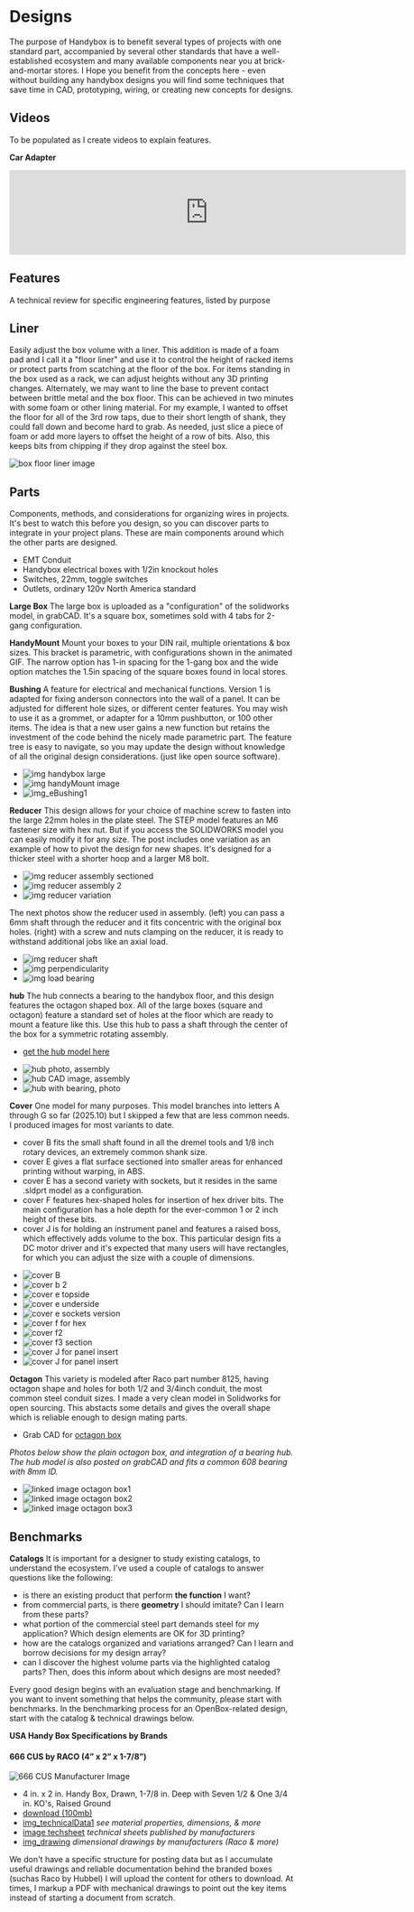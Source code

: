 # Designs
The purpose of Handybox is to benefit several types of projects with one standard part, accompanied by several other standards that have a well-established ecosystem and many available components near you at brick-and-mortar stores.
I Hope you benefit from the concepts here - even without building any handybox designs you will find some techniques that save time in CAD, prototyping, wiring, or creating new concepts for designs.

## Videos
To be populated as I create videos to explain features.

**Car Adapter**

<iframe width="703" src="https://www.youtube.com/embed/VLrEtrU10ow" title="Build a DIY power supply for powering electronics - using openBox" frameborder="0" allow="accelerometer; autoplay; clipboard-write; encrypted-media; gyroscope; picture-in-picture; web-share" referrerpolicy="strict-origin-when-cross-origin" allowfullscreen></iframe>

## Features
A technical review for specific engineering features, listed by purpose

## Liner

Easily adjust the box volume with a liner. This addition is made of a foam pad and I call it a "floor liner" and use it to control the height of racked items or protect parts from scatching at the floor of the box. For items standing in the box used as a rack, we can adjust heights without any 3D printing changes.  Alternately, we may want to line the base to prevent contact between brittle metal and the box floor.  This can be achieved in two minutes with some foam or other lining material.  For my example, I wanted to offset the floor for all of the 3rd row taps, due to their short length of shank, they could fall down and become hard to grab.  As needed, just slice a piece of foam or add more layers to offset the height of a row of bits.  Also, this keeps bits from chipping if they drop against the steel box.

![box floor liner image](https://d2t1xqejof9utc.cloudfront.net/screenshots/pics/71db1b41ccb4b189cb514e836513f97c/original.jpg) 

## Parts
Components, methods, and considerations for organizing wires in projects.  It's best to watch this before you design, so you can discover parts to integrate in your project plans. These are main components around which the other parts are designed.

* EMT Conduit
* Handybox electrical boxes with 1/2in knockout holes
* Switches, 22mm, toggle switches
* Outlets, ordinary 120v North America standard

**Large Box**
The large box is uploaded as a "configuration" of the solidworks model, in grabCAD.  It's a square box, sometimes sold with 4 tabs for 2-gang configuration.

**HandyMount**
Mount your boxes to your DIN rail, multiple orientations & box sizes. This bracket is parametric, with configurations shown in the animated GIF. The narrow option has 1-in spacing for the 1-gang box and the wide option matches the 1.5in spacing of the square boxes found in local stores.

**Bushing**
A feature for electrical and mechanical functions. Version 1 is adapted for fixing anderson connectors into the wall of a panel. It can be adjusted for different hole sizes, or different center features.  You may wish to use it as a grommet, or adapter for a 10mm pushbutton, or 100 other items.  The idea is that a new user gains a new function but retains the investment of the code behind the nicely made parametric part.  The feature tree is easy to navigate, so you may update the design without knowledge of all the original design considerations. (just like open source software).

* ![img handybox large](https://github.com/user-attachments/assets/0e74d687-8dab-4486-bea9-78ceadb83627)
* ![img handyMount image](https://github.com/user-attachments/assets/920e28c6-80b8-4301-968d-de2845a30da9)
* ![img_eBushing1](https://github.com/user-attachments/assets/84268de3-2954-4cb2-bd8d-b86bb7608e46)

**Reducer**
This design allows for your choice of machine screw to fasten into the large 22mm holes in the plate steel.  The STEP model features an M6 fastener size with hex nut. But if you access the SOLIDWORKS model you can easily modify it for any size.  The post includes one variation as an example of how to pivot the design for new shapes.  It's designed for a thicker steel with a shorter hoop and a larger M8 bolt. 

- ![img reducer assembly sectioned](https://d2t1xqejof9utc.cloudfront.net/screenshots/pics/91eedccf81eb2700d3b21cf090a410d0/original.jpg)
- ![img reducer assembly 2](https://d2t1xqejof9utc.cloudfront.net/screenshots/pics/bf1a57fef2f3299b50b64ec13ba34092/original.jpg)
- ![img reducer variation](https://d2t1xqejof9utc.cloudfront.net/screenshots/pics/18ac54326f80196494b9087c708e375e/original.jpg)

The next photos show the reducer used in assembly.  (left) you can pass a 6mm shaft through the reducer and it fits concentric with the original box holes. (right) with a screw and nuts clamping on the reducer, it is ready to withstand additional jobs like an axial load.

- ![img reducer shaft](https://d2t1xqejof9utc.cloudfront.net/screenshots/pics/7ddc9cd247eba798792123a01b9c7df0/original.jpg)
- ![img perpendicularity](https://d2t1xqejof9utc.cloudfront.net/screenshots/pics/db0eed128355d71af3a27b6074d867ea/original.jpg)
- ![img load bearing](https://d2t1xqejof9utc.cloudfront.net/screenshots/pics/220be329b34217bfc16bc8b06a401091/original.jpg)

**hub**
The hub connects a bearing to the handybox floor, and this design features the octagon shaped box.  All of the large boxes (square and octagon) feature a standard set of holes at the floor which are ready to mount a feature like this.  Use this hub to pass a shaft through the center of the box for a symmetric rotating assembly.
* [get the hub model here](https://grabcad.com/library/hub_0-1])

- ![hub photo, assembly](https://d2t1xqejof9utc.cloudfront.net/screenshots/pics/1a4d9a8ec5c7cb4b650467375a733be5/original.jpg)
- ![hub CAD image, assembly](https://d2t1xqejof9utc.cloudfront.net/screenshots/pics/20a22f48b02a1b4dba5f0afc02ead7f7/original.JPG)
- ![hub with bearing, photo](https://d2t1xqejof9utc.cloudfront.net/screenshots/pics/17ec3cad3c77350a9c5131e5d68c04a2/original.jpg)

**Cover**
One model for many purposes.  This model branches into letters A through G so far (2025.10) but I skipped a few that are less common needs.  I produced images for most variants to date.
* cover B fits the small shaft found in all the dremel tools and 1/8 inch rotary devices, an extremely common shank size.
* cover E gives a flat surface sectioned into smaller areas for enhanced printing without warping, in ABS.
* cover E has a second variety with sockets, but it resides in the same .sldprt model as a configuration.
* cover F features hex-shaped holes for insertion of hex driver bits.  The main configuration has a hole depth for the ever-common 1 or 2 inch height of these bits.
* cover J is for holding an instrument panel and features a raised boss, which effectively adds volume to the box.  This particular design fits a DC motor driver and it's expected that many users will have rectangles, for which you can adjust the size with a couple of dimensions.
  
- ![cover B](img/img_coverB1.jpg)
- ![cover b 2](img/img_coverB2.jpg)
- ![cover e topside](img/img_coverE.jpg)
- ![cover e underside](img/img_coverE_flat.jpg)
- ![cover e sockets version](img/img_coverE_sockets.jpg)
- ![cover f for hex](img/img_coverF.jpg)
- ![cover f2](img/img_coverF2.jpg)
- ![cover f3 section](img/img_coverF3.jpg)
- ![cover J for panel insert](img/img_coverJ1.jpg)
- ![cover J for panel insert](img/img_coverJ1.jpg)


**Octagon**
This variety is modeled after Raco part number 8125, having octagon shape and holes for both 1/2 and 3/4inch conduit, the most common steel conduit sizes.  I made a very clean model in Solidworks for open sourcing.  This abstacts some details and gives the overall shape which is reliable enough to design mating parts.
* Grab CAD for [octagon box](https://grabcad.com/library/octagonbox-1)

_Photos below show the plain octagon box, and integration of a bearing hub.  The hub model is also posted on grabCAD and fits a common 608 bearing with 8mm ID._ 
* ![linked image octagon box1](https://d2t1xqejof9utc.cloudfront.net/screenshots/pics/c9c166a4ac475c26c91e5991418ce1ca/original.JPG)
* ![linked image octagon box2](https://d2t1xqejof9utc.cloudfront.net/screenshots/pics/5c05e83e79c97dc53cca70ca8001ef05/original.JPG)
* ![linked image octagon box3](https://d2t1xqejof9utc.cloudfront.net/screenshots/pics/9366ce5543546b635158687a36a0c62e/original.jpg)

## Benchmarks
**Catalogs**
It is important for a designer to study existing catalogs, to understand the ecosystem. I've used a couple of catalogs to answer questions like the following:
* is there an existing product that perform **the function** I want?
* from commercial parts, is there **geometry** I should imitate? Can I learn from these parts?
* what portion of the commercial steel part demands steel for my application?  Which design elements are OK for 3D printing? 
* how are the catalogs organized and variations arranged?  Can I learn and borrow decisions for my design array?
* can I discover the highest volume parts via the highlighted catalog parts?  Then, does this inform about which designs are most needed?

Every good design begins with an evaluation stage and benchmarking. If you want to invent something that helps the community, please start with benchmarks.  In the benchmarking process for an OpenBox-related design, start with the catalog & technical drawings below.

**USA Handy Box Specifications by Brands**

#### 666 CUS by RACO (4” x 2” x 1-7/8”)

![666 CUS Manufacturer Image](https://do1jvmih5t6vs.cloudfront.net/userfiles/ad/large/raco_666.jpg)

- 4 in. x 2 in. Handy Box, Drawn, 1-7/8 in. Deep with Seven 1/2 & One 3/4 in. KO's, Raised Ground
- [download (100mb)](https://lobfile.com/file/TMfW62ny.pdf)
- [img_technicalData1](https://github.com/user-attachments/assets/8c5ebed6-eeb9-4228-b587-385ee21200a7) _see material properties, dimensions, & more_
- [image techsheet](img/img_racoData1.jpg 'class=image-25') _technical sheets published by manufacturers_
- [img_drawing](https://github.com/user-attachments/assets/256211c1-f47f-49f2-863e-14f5fdbfc8e6) _dimensional drawings by manufacturers (Raco & more)_

We don't have a specific structure for posting data but as I accumulate useful drawings and reliable documentation behind the branded boxes (suchas Raco by Hubbel) I will upload the content for others to download.  At times, I markup a PDF with mechanical drawings to point out the key items instead of starting a document from scratch.
